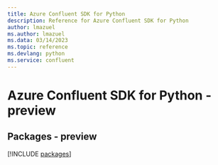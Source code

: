 ```yaml
---
title: Azure Confluent SDK for Python
description: Reference for Azure Confluent SDK for Python
author: lmazuel
ms.author: lmazuel
ms.data: 03/14/2023
ms.topic: reference
ms.devlang: python
ms.service: confluent
---
```

# Azure Confluent SDK for Python - preview
## Packages - preview
[!INCLUDE [packages](confluent-index.md)]